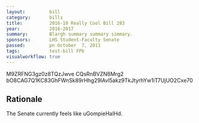 ```yaml
---
layout:         bill
category:       bills
title:          2016-10 Really Cool Bill 283
year:           2016-2017
summary:        Blargh summary summary simmary.
sponsors:       LHS Student-Faculty Senate
passed:         pn October  7, 2011
tags:           test-bill FPb
visualworkflow: true
---
```



M9ZRFNG3gz0z8TQzJwve CQsRnBVZN8Mrg2 bO8CAG7Q1KC83GhFWnSk89rHhg29lAvl5akz9TkJtyrhYw1iT7UjUO2Cxe70 




Rationale
---------
The Senate currently feels like uGompieHaIHd.
